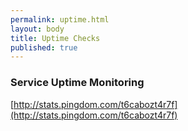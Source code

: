 ```yaml
---
permalink: uptime.html
layout: body
title: Uptime Checks
published: true
---
```


### Service Uptime Monitoring

[http://stats.pingdom.com/t6cabozt4r7f](http://stats.pingdom.com/t6cabozt4r7f)
